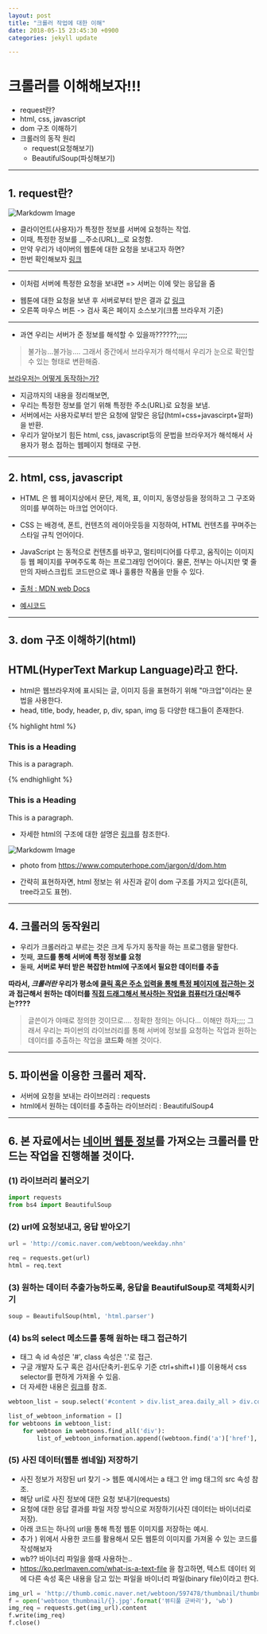 ```yaml
---
layout: post
title: "크롤러 작업에 대한 이해"
date: 2018-05-15 23:45:30 +0900
categories: jekyll update

---
```



# 크롤러를 이해해보자!!! 

- request란?
- html, css, javascript
- dom 구조 이해하기
- 크롤러의 동작 원리
    - request(요청해보기)
    - BeautifulSoup(파싱해보기)

---


## 1. request란? 



![Markdowm Image][1]


- 클라이언트(사용자)가 특정한 정보를 서버에 요청하는 작업.
- 이때, 특정한 정보를 __주소(URL)__로 요청함.
- 만약 우리가 네이버의 웹툰에 대한 요청을 보내고자 하면? 
- 한번 확인해보자 [링크](https://www.naver.com/)

---

- 이처럼 서버에 특정한 요청을 보내면 => 서버는 이에 맞는 응답을 줌

* 웹툰에 대한 요청을 보낸 후 서버로부터 받은 결과 값 [링크](http://comic.naver.com/index.nhn)
* 오른쪽 마우스 버튼 -> 검사 혹은 페이지 소스보기(크롬 브라우저 기준)

---
- 과연 우리는 서버가 준 정보를 해석할 수 있을까??????;;;;; 

> 불가능...불가능.... 그래서 중간에서 브라우저가 해석해서 우리가 눈으로 확인할 수 있는 형태로 변환해줌.

[브라우저는 어떻게 동작하는가?](https://d2.naver.com/helloworld/59361)

* 지금까지의 내용을 정리해보면, 
* 우리는 특정한 정보를 얻기 위해 특정한 주소(URL)로 요청을 보냄.
* 서버에서는 사용자로부터 받은 요청에 알맞은 응답(html+css+javascirpt+알파)을 반환.
* 우리가 알아보기 힘든 html, css, javascript등의 문법을 브라우저가 해석해서 사용자가 평소 접하는 웹페이지 형태로 구현.

---


## 2. html, css, javascript 

- HTML 은 웹 페이지상에서 문단, 제목, 표, 이미지, 동영상등을 정의하고 그 구조와 의미를 부여하는 마크업 언어이다.

- CSS 는 배경색, 폰트, 컨텐츠의 레이아웃등을 지정하여, HTML 컨텐츠를 꾸며주는 스타일 규칙 언어이다.
- JavaScript 는 동적으로 컨텐츠를 바꾸고, 멀티미디어를 다루고, 움직이는 이미지등 웹 페이지를 꾸며주도록 하는 프로그래밍 언어이다. 물론, 전부는 아니지만 몇 줄만의 자바스크립트 코드만으로 꽤나 훌륭한 작품을 만들 수 있다.
- [출처 : MDN web Docs](https://developer.mozilla.org/ko/docs/Learn/JavaScript/First_steps/What_is_JavaScript)
- [예시코드](https://jsfiddle.net/akgaj7d7/1/)

---


## 3. dom 구조 이해하기(html)

## HTML(HyperText Markup Language)라고 한다. 

- html은 웹브라우저에 표시되는 글, 이미지 등을 표현하기 위해 "마크업"이라는 문법을 사용한다.
- head, title, body, header, p, div, span, img 등 다양한 태그들이 존재한다.

{% highlight html %}
<!DOCTYPE html>
<html lang="en">
<head>
    <meta charset="UTF-8">
    <title>Document</title>
</head>
<body>
    <h3>This is a Heading</h3>
    <p>This is a paragraph.</p>
</body>
</html>
{% endhighlight %}

<h3>This is a Heading</h3>
<p>This is a paragraph.</p>



- 자세한 html의 구조에 대한 설명은 [링크](https://developer.mozilla.org/ko/docs/Learn/HTML/Introduction_to_HTML/HTML_text_fundamentals)를 참조한다.

![Markdowm Image][2]
- photo from https://www.computerhope.com/jargon/d/dom.htm

- 간략히 표현하자면, html 정보는 위 사진과 같이 dom 구조를 가지고 있다(흔히, tree라고도 표현).

---


## 4. 크롤러의 동작원리 

- 우리가 크롤러라고 부르는 것은 크게 두가지 동작을 하는 프로그램을 말한다. 
- 첫째, __코드를 통해 서버에 특정 정보를 요청__
- 둘째, __서버로 부터 받은 복잡한 html에 구조에서 필요한 데이터를 추출__

__따라서, *크롤러란* 우리가 평소에 <U>클릭 혹은 주소 입력을 통해 특정 페이지에 
접근하는 것</U>과 접근해서 원하는 데이터를 <U>직접 드래그해서 복사하는 작업을 컴퓨터가 대신</U>해주는????__
> 글쓴이가 야매로 정의한 것이므로.... 정확한 정의는 아니다... 이해만 하자;;;;
그래서 우리는 파이썬의 라이브러리를 통해 서버에 정보를 요청하는 작업과 원하는 데이터를 추출하는 작업을 __코드화__ 해볼 것이다.

---


## 5. 파이썬을 이용한 크롤러 제작.
- 서버에 요청을 보내는 라이브러리 : requests 
- html에서 원하는 데이터를 추출하는 라이브러리 : BeautifulSoup4


---
## 6. 본 자료에서는 [네이버 웹툰 정보](http://comic.naver.com/webtoon/weekday.nhn)를 가져오는 크롤러를 만드는 작업을 진행해볼 것이다. 

### (1) 라이브러리 불러오기


```python
import requests
from bs4 import BeautifulSoup
```

### (2) url에 요청보내고, 응답 받아오기


```python
url = 'http://comic.naver.com/webtoon/weekday.nhn'

req = requests.get(url)
html = req.text
```

### (3) 원하는 데이터 추출가능하도록, 응답을 BeautifulSoup로 객체화시키기


```python
soup = BeautifulSoup(html, 'html.parser')
```

### (4) bs의 select 메소드를 통해 원하는 태그 접근하기
- 태그 속 id 속성은 '#', class 속성은 '.'로 접근.
- 구글 개발자 도구 혹은 검사(단축키-윈도우 기준 ctrl+shift+I )를 이용해서 css selector를 편하게 가져올 수 있음.
- 더 자세한 내용은 [링크](https://www.w3schools.com/cssref/css_selectors.asp)를 참조.


```python
webtoon_list = soup.select('#content > div.list_area.daily_all > div.col > div.col_inner > ul')
```


```python
list_of_webtoon_information = []
for webtoons in webtoon_list:
    for webtoon in webtoons.find_all('div'):
        list_of_webtoon_information.append((webtoon.find('a')['href'],  webtoon.find('img')['alt'])) # 튜플로 감싸서 리스트에 append하기
```

### (5) 사진 데이터(웹툰 썸네일) 저장하기
- 사진 정보가 저장된 url 찾기 -> 웹툰 예시에서는 a 태그 안 img 태그의 src 속성 참조.
- 해당 url로 사진 정보에 대한 요청 보내기(requests)
- 요청에 대한 응답 결과를 파일 저장 방식으로 저장하기(사진 데이터는 바이너리로 저장).
- 아래 코드는 하나의 url을 통해 특정 웹툰 이미지를 저장하는 예시.
- 추가 ) 위에서 사용한 코드를 활용해서 모든 웹툰의 이미지를 가져올 수 있는 코드를 작성해보자
- wb?? 바이너리 파일을 쓸때 사용하는..
- https://ko.perlmaven.com/what-is-a-text-file 을 참고하면, 텍스트 데이터 외에 다른 속성 혹은 내용을 담고 있는 파일을 바이너리 파일(binary file)이라고 한다.


```python
img_url = 'http://thumb.comic.naver.net/webtoon/597478/thumbnail/thumbnail_IMAG10_487d19d8-3547-43a0-aa94-10ef7fc94cda.jpg'
f = open('webtoon_thumbnail/{}.jpg'.format('뷰티풀 군바리'), 'wb')
img_req = requests.get(img_url).content
f.write(img_req)
f.close()
```
[1]: http://acacha.org/svn/LinuxProgramacio/moodle/sessio5/imatges/cs-120-3.334.png
[2]: https://www.computerhope.com/jargon/d/dom1.jpg